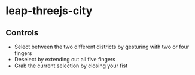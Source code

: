 # leap-threejs-city

## Controls
- Select between the two different districts by gesturing with two or four fingers
- Deselect by extending out all five fingers
- Grab the current selection by closing your fist
